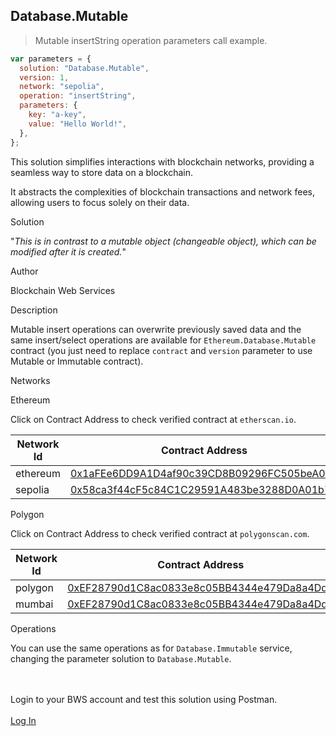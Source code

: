 ## Database.Mutable

> Mutable insertString operation parameters call example.

```javascript
var parameters = {
  solution: "Database.Mutable",
  version: 1,
  network: "sepolia",
  operation: "insertString",
  parameters: {
    key: "a-key",
    value: "Hello World!",
  },
};
```

This solution simplifies interactions with blockchain networks, providing a seamless way to store data on a blockchain.

It abstracts the complexities of blockchain transactions and network fees, allowing users to focus solely on their data.

<p class="product-header">Solution</p>

"_This is in contrast to a mutable object (changeable object), which can be modified after it is created._"

<p class="product-author">Author</p>

<p class="s2">Blockchain Web Services</p>

<p class="product-title">Description</p>

Mutable insert operations can overwrite previously saved data and the same insert/select operations are available for `Ethereum.Database.Mutable` contract (you just need to replace `contract` and `version` parameter to use Mutable or Immutable contract).

<p class="product-title">Networks</p>

<p class="product-network">Ethereum</p>

Click on Contract Address to check verified contract at `etherscan.io`.

| Network Id | Contract Address                                                                                                                   | Version |
| ---------- | ---------------------------------------------------------------------------------------------------------------------------------- | ------- |
| ethereum   | [0x1aFEe6DD9A1D4af90c39CD8B09296FC505beA00d](https://etherscan.io/address/0x1aFEe6DD9A1D4af90c39CD8B09296FC505beA00d)              | 1       |
| sepolia    | [0x58ca3f44cF5c84C1C29591A483be3288D0A01b7C](https://sepolia.etherscan.io/address/0x58ca3f44cF5c84C1C29591A483be3288D0A01b7C) | 1       |

<p class="product-network">Polygon</p>

Click on Contract Address to check verified contract at `polygonscan.com`.

| Network Id | Contract Address                                                                                                                   | Version |
| ---------- | ---------------------------------------------------------------------------------------------------------------------------------- | ------- |
| polygon   | [0xEF28790d1C8ac0833e8c05BB4344e479Da8a4Dd3](https://polygonscan.com/address/0xEF28790d1C8ac0833e8c05BB4344e479Da8a4Dd3)               | 1       |
| mumbai    | [0xEF28790d1C8ac0833e8c05BB4344e479Da8a4Dd3](https://mumbai.polygonscan.com/address/0xEF28790d1C8ac0833e8c05BB4344e479Da8a4Dd3) | 1       |

<p class="product-title">Operations</p>

You can use the same operations as for `Database.Immutable` service, changing the parameter solution to `Database.Mutable`.

<br/><br/>
<span class="login-text">Login to your BWS account and test this solution using Postman.<span>
<br/><br/>
<span class="button button-small">
<a href="https://prod.bws.ninja/front-sign-in.html">Log In</a>
</span>